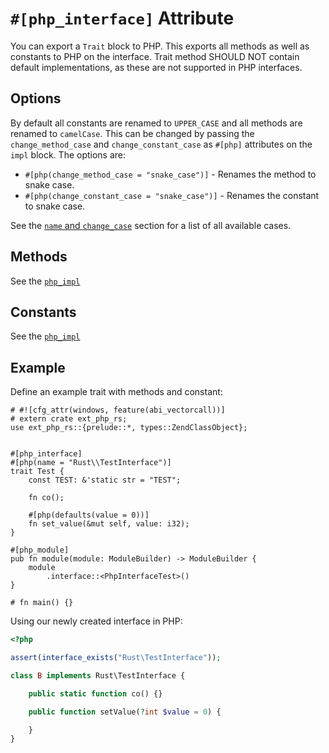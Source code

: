 # `#[php_interface]` Attribute

You can export a `Trait` block to PHP. This exports all methods as well as
constants to PHP on the interface. Trait method SHOULD NOT contain default
implementations, as these are not supported in PHP interfaces.

## Options

By default all constants are renamed to `UPPER_CASE` and all methods are renamed to
`camelCase`. This can be changed by passing the `change_method_case` and
`change_constant_case` as `#[php]` attributes on the `impl` block. The options are:

- `#[php(change_method_case = "snake_case")]` - Renames the method to snake case.
- `#[php(change_constant_case = "snake_case")]` - Renames the constant to snake case.

See the [`name` and `change_case`](./php.md#name-and-change_case) section for a list of all
available cases.

## Methods

See the [`php_impl`](./impl.md#)

## Constants

See the [`php_impl`](./impl.md#)

## Example

Define an example trait with methods and constant:

```rust,no_run
# #![cfg_attr(windows, feature(abi_vectorcall))]
# extern crate ext_php_rs;
use ext_php_rs::{prelude::*, types::ZendClassObject};


#[php_interface]
#[php(name = "Rust\\TestInterface")]
trait Test {
    const TEST: &'static str = "TEST";

    fn co();

    #[php(defaults(value = 0))]
    fn set_value(&mut self, value: i32);
}

#[php_module]
pub fn module(module: ModuleBuilder) -> ModuleBuilder {
    module
        .interface::<PhpInterfaceTest>()
}

# fn main() {}
```

Using our newly created interface in PHP:

```php
<?php

assert(interface_exists("Rust\TestInterface"));

class B implements Rust\TestInterface {

    public static function co() {}

    public function setValue(?int $value = 0) {

    }
}

```
